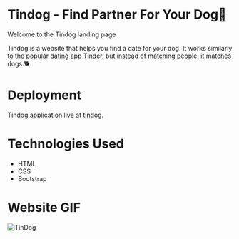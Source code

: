 # **Tindog - Find Partner For Your Dog**🐶
Welcome to the Tindog landing page


Tindog is a website that helps you find a date for your dog. It works similarly to the popular dating app Tinder, but instead of matching people, it matches dogs.🐕


# Deployment
Tindog application live at [tindog](https://kapadiya-gaurav.github.io/tindog/).


# Technologies Used
  * HTML
  * CSS
  * Bootstrap



# Website GIF
![TinDog](./images/WebPage-gif.gif)
